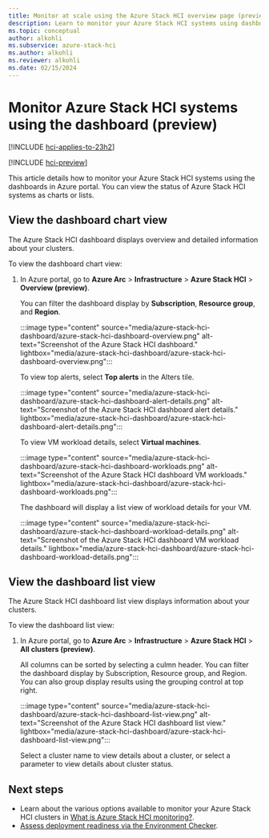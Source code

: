 ```yaml
---
title: Monitor at scale using the Azure Stack HCI overview page (preview)
description: Learn to monitor your Azure Stack HCI systems using dashboards in Azure portal. You can view the status of Azure Stack HCI systems as charts or lists.
ms.topic: conceptual
author: alkohli
ms.subservice: azure-stack-hci
ms.author: alkohli
ms.reviewer: alkohli
ms.date: 02/15/2024
---
```


# Monitor Azure Stack HCI systems using the dashboard (preview)

[!INCLUDE [hci-applies-to-23h2](../../includes/hci-applies-to-23h2.md)]

[!INCLUDE [hci-preview](../../includes/hci-preview.md)]

This article details how to monitor your Azure Stack HCI systems using the dashboards in Azure portal. You can view the status of Azure Stack HCI systems as charts or lists.

## View the dashboard chart view

The Azure Stack HCI dashboard displays overview and detailed information about your clusters.

To view the dashboard chart view:

1. In Azure portal, go to **Azure Arc** > **Infrastructure** > **Azure Stack HCI** > **Overview (preview)**.

   You can filter the dashboard display by **Subscription**, **Resource group**, and **Region**.

   :::image type="content" source="media/azure-stack-hci-dashboard/azure-stack-hci-dashboard-overview.png" alt-text="Screenshot of the Azure Stack HCI dashboard." lightbox="media/azure-stack-hci-dashboard/azure-stack-hci-dashboard-overview.png":::

   To view top alerts, select **Top alerts** in the Alters tile.

   :::image type="content" source="media/azure-stack-hci-dashboard/azure-stack-hci-dashboard-alert-details.png" alt-text="Screenshot of the Azure Stack HCI dashboard alert details." lightbox="media/azure-stack-hci-dashboard/azure-stack-hci-dashboard-alert-details.png":::

   To view VM workload details, select **Virtual machines**.

   :::image type="content" source="media/azure-stack-hci-dashboard/azure-stack-hci-dashboard-workloads.png" alt-text="Screenshot of the Azure Stack HCI dashboard VM workloads." lightbox="media/azure-stack-hci-dashboard/azure-stack-hci-dashboard-workloads.png":::

   The dashboard will display a list view of workload details for your VM.

   :::image type="content" source="media/azure-stack-hci-dashboard/azure-stack-hci-dashboard-workload-details.png" alt-text="Screenshot of the Azure Stack HCI dashboard VM workload details." lightbox="media/azure-stack-hci-dashboard/azure-stack-hci-dashboard-workload-details.png":::

## View the dashboard list view

The Azure Stack HCI dashboard list view displays information about your clusters.

To view the dashboard list view:

1. In Azure portal, go to **Azure Arc** > **Infrastructure** > **Azure Stack HCI** > **All clusters (preview)**.

   All columns can be sorted by selecting a culmn header. You can filter the dashboard display by Subscription, Resource group, and Region. You can also group display results using the grouping control at top right.

   :::image type="content" source="media/azure-stack-hci-dashboard/azure-stack-hci-dashboard-list-view.png" alt-text="Screenshot of the Azure Stack HCI dashboard list view." lightbox="media/azure-stack-hci-dashboard/azure-stack-hci-dashboard-list-view.png":::

   Select a cluster name to view details about a cluster, or select a parameter to view details about cluster status.

## Next steps

- Learn about the various options available to monitor your Azure Stack HCI clusters in [What is Azure Stack HCI monitoring?](monitoring-overview.md).
- [Assess deployment readiness via the Environment Checker](../manage/use-environment-checker.md).
